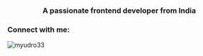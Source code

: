 <h3 align="center">A passionate frontend developer from India</h3>

<h3 align="left">Connect with me:</h3>
<p align="left">
</p>

<p><img align="center" src="https://github-readme-stats.vercel.app/api/top-langs?username=myudro33&show_icons=true&count_private=true&locale=en&layout=compact" alt="myudro33" /></p>
